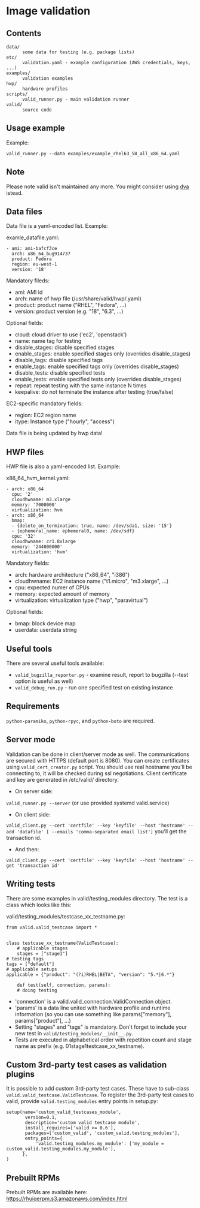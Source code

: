 Image validation
================

Contents
--------
    data/
          some data for testing (e.g. package lists)
    etc/
          validation.yaml - example configuration (AWS credentials, keys, ...)
    examples/
          validation examples
    hwp/
          hardware profiles
    scripts/
          valid_runner.py - main validation runner
    valid/
          source code


Usage example
-------------
Example: 

`valid_runner.py --data examples/example_rhel63_58_all_x86_64.yaml`

Note
----
Please note valid isn't maintained any more.
You might consider using [dva](https://github.com/RedHatQE/valid) istead.

Data files
----------
Data file is a yaml-encoded list. Example:

examle_datafile.yaml:

    - ami: ami-bafcf3ce
      arch: x86_64_bug914737
      product: Fedora
      region: eu-west-1
      version: '18'

Mandatory fileds:
* ami: AMI id
* arch: name of hwp file (/usr/share/valid/hwp/<name>.yaml)
* product: product name ("RHEL", "Fedora", ...)
* version: product version (e.g. "18", "6.3", ...)

Optional fields:
* cloud: cloud driver to use ('ec2', 'openstack')
* name: name tag for testing
* disable_stages: disable specified stages
* enable_stages: enable specified stages only (overrides disable_stages)
* disable_tags: disable specified tags
* enable_tags: enable specified tags only (overrides disable_stages)
* disable_tests: disable specified tests
* enable_tests: enable specified tests only (overrides disable_stages)
* repeat: repeat testing with the same instance N times
* keepalive: do not terminate the instance after testing (true/false)

EC2-specific mandatory fields:
* region: EC2 region name
* itype: Instance type ("hourly", "access")

Data file is being updated by hwp data!


HWP files
---------
HWP file is also a yaml-encoded list. Example:

x86_64_hvm_kernel.yaml:

    - arch: x86_64
      cpu: '2'
      cloudhwname: m3.xlarge
      memory: '7000000'
      virtualization: hvm
    - arch: x86_64
      bmap:
      - {delete_on_termination: true, name: /dev/sda1, size: '15'}
      - {ephemeral_name: ephemeral0, name: /dev/sdf}
      cpu: '32'
      cloudhwname: cr1.8xlarge
      memory: '244000000'
      virtualization: 'hvm'

Mandatory fields:
* arch: hardware architecture ("x86_64", "i386")
* cloudhwname: EC2 instance name ("t1.micro", "m3.xlarge", ...)
* cpu: expected numer of CPUs
* memory: expected amount of memory
* virtualization: virtualization type ("hwp", "paravirtual")

Optional fields:
* bmap: block device map
* userdata: userdata string


Useful tools
------------
There are several useful tools available:
* `valid_bugzilla_reporter.py` - examine result, report to bugzilla (--test option is useful as well)
* `valid_debug_run.py` - run one specified test on existing instance


Requirements
------------
`python-paramiko`, `python-rpyc`, and `python-boto` are required.

Server mode
-----------
Validation can be done in client/server mode as well. The communications are secured with HTTPS (default
port is 8080). You can create certificates using `valid_cert_creator.py` script. You should use real hostname
you'll be connecting to, it will be checked during ssl negotiations. Client certificate and key are generated
in /etc/valid/ directory.

* On server side:

`valid_runner.py --server` (or use provided systemd valid.service)

* On client side:

`valid_client.py --cert 'certfile' --key 'keyfile' --host 'hostname' --add 'datafile' [ --emails 'comma-separated email list']`
you'll get the transaction id.

* And then:

`valid_client.py --cert 'certfile' --key 'keyfile' --host 'hostname' --get 'transaction id'`


Writing tests
-------------
There are some examples in valid/testing_modules directory. The test is a class which looks like this:

valid/testing_modules/testcase_xx_testname.py:

    from valid.valid_testcase import *


    class testcase_xx_testname(ValidTestcase):
        # applicable stages
        stages = ["stage1"]
	# testing tags
	tags = ["default"]
	# applicable setups
	applicable = {"product": "(?i)RHEL|BETA", "version": "5.*|6.*"}

        def test(self, connection, params):
	    # doing testing

* 'connection' is a valid.valid_connection.ValidConnection object.
* 'params' is a data line united with hardware profile and runtime information (so you can use something like params["memory"], params["product"], ...)
* Setting "stages" and "tags" is mandatory. Don't forget to include your new test in `valid/testing_modules/__init__.py`.
* Tests are executed in alphabetical order with repetition count and stage name as prefix (e.g. 01stage1testcase_xx_testname).


Custom 3rd-party test cases as validation plugins
-------------------------------------------------
It is possible to add custom 3rd-party test cases. These have to sub-class `valid.valid_testcase.ValidTestcase`.
To register the 3rd-party test cases to valid, provide  `valid.testing_modules` entry points in setup.py:
```
setup(name='custom_valid_testcases_module',
       version=0.1,
       description='custom valid testcase module',
       install_requires=['valid >= 0.6'],
       packages=['custom_valid', 'custom_valid.testing_modules'],
       entry_points={
           'valid.testing_modules.my_module': ['my_module = custom_valid.testing_modules.my_module'],
      },
)
```

Prebuilt RPMs
------------
Prebuilt RPMs are available here: https://rhuiqerpm.s3.amazonaws.com/index.html
